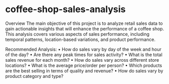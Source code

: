 # coffee-shop-sales-analysis

Overview
The main objective of this project is to analyze retail sales data to gain actionable insights that will enhance the performance of a coffee shop. This analysis covers various aspects of sales performance, including temporal patterns, location-based variations, and product performance.

Recommended Analysis: 
• How do sales vary by day of the week and hour of the day? 
• Are there any peak times for sales activity? 
• What is the total sales revenue for each month? 
• How do sales vary across different store locations? 
• What is the average price/order per person? 
• Which products are the best selling in terms of quality and revenue? 
• How do sales vary by product category and type? 
